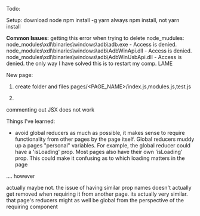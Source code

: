 Todo:


Setup:
  download node
  npm install -g yarn
  always npm install, not yarn install

**Common Issues:**
getting this error when trying to delete node_mudules:
node_modules\xdl\binaries\windows\adb\adb.exe - Access is denied.
node_modules\xdl\binaries\windows\adb\AdbWinApi.dll - Access is denied.
node_modules\xdl\binaries\windows\adb\AdbWinUsbApi.dll - Access is denied.
the only way I have solved this is to restart my comp. LAME

New page:
1. create folder and files
pages/<PAGE_NAME>/index.js,modules.js,test.js

2.


commenting out JSX does not work


Things I've learned:
- avoid global reducers as much as possible, it makes sense to require functionality
from other pages by the page itself. Global reducers muddy up a pages "personal" variables.
For example, the global reducer could have a 'isLoading' prop. Most pages also have their
own 'isLoading' prop. This could make it confusing as to which loading matters in the page

.... however

actually maybe not. the issue of having similar prop names doesn't actually get removed
when requiring it from another page. its actually very similar. that page's reducers might
as well be global from the perspective of the requiring component
